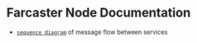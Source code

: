 Farcaster Node Documentation
===

- [`sequence diagram`](./sequencediagram.txt) of message flow between services
